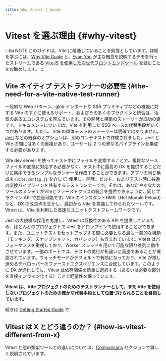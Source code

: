```yaml
---
title: Why Vitest | Guide
---
```


# Vitest を選ぶ理由 {#why-vitest}

:::tip NOTE
このガイドは、Vite に精通していることを前提としています。詳細を学ぶには、[Why Vite Guide](https://ja.vitejs.dev/guide/why.html) と、[Evan You](https://twitter.com/youyuxi) が主な概念を説明するデモを行ったストリームである [ViteJS を使用した次世代フロントエンドツール](https://www.youtube.com/watch?v=UJypSr8IhKY) を読むことをお勧めします。
:::

## Vite ネイティブ テスト ランナーの必要性 {#the-need-for-a-vite-native-test-runner}

一般的な Web パターン、glob インポートや SSR プリミティブなどの機能に対する Vite のすぐに使えるサポート、およびその多くのプラグインと統合は、活気のあるエコシステムを育んでいます。その開発と構築のストーリーが成功の鍵です。ドキュメントについては、Vite を利用した SSG ベースの代替手段がいくつかあります。ただし、Vite の単体テストのストーリーは明確ではありません。[Jest](https://jestjs.io/) などの既存のオプションは、別のコンテキストで作成されました。Jest と Vite の間には多くの重複があり、ユーザーは 2 つの異なるパイプラインを構成する必要があります。

Vite dev server を使ってテスト中にファイルを変換することで、複雑なソースファイルの変換に対応する必要がなく、テスト中に最高の DX を提供することだけに集中できるシンプルなランナーを作成することができます。アプリの同じ構成を (`vite.config.js` を介して) 使用し、開発、ビルド、およびテスト時に共通の変換パイプラインを共有するテストランナーです。それは、あなたやあなたのツールのメンテナがViteとファーストクラスの統合を提供できるように、同じプラグイン API で拡張可能です。Vite のインスタントHMR（Hot Module Reload）など、DX の改良点を生かし、最初から Vite を意識して作られたツールです。Vitest は、Vite を利用した高速なユニットテストフレームワークです。

Jest の大規模な採用を考慮し、Vitest は互換性のある API を提供しているため、ほとんどのプロジェクトで Jest をドロップインで使用することができます。また、ユニットテストをセットアップする際に必要となる最も一般的な機能（モッキング、スナップショット、カバレッジ）も含まれています。Vitest はパフォーマンスを重視しており、Worker スレッドを用いて可能な限り並列に動作させています。一部のポートでは、テストの実行が桁違いに高速であることが確認されています。ウォッチモードがデフォルトで有効になっており、Vite が推し進めるデベロッパーのファーストエクスペリエンスに合致しています。このように DX が進化しても、Vitest は依存関係を慎重に選択する（あるいは必要な部分を直接インライン化する）ことで軽量性を保っています。

**Vitest は、Vite プロジェクトのためのテストランナーとして、また Vite を使用しないプロジェクトのための確かな代替手段として位置づけられることを目指しています。**

続きは [Getting Started Guide](./index) で

## Vitest は X とどう違うのか？ {#how-is-vitest-different-from-x}

Vitest と他の類似ツールとの違いについては、[Comparisons](./comparisons) セクションで詳しく説明されています。
